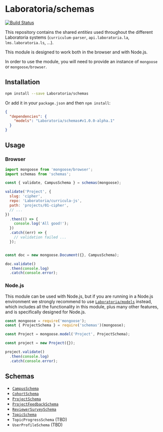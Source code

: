 # Laboratoria/schemas


[![Build Status](https://travis-ci.com/Laboratoria/schemas.svg?branch=master)](https://travis-ci.com/Laboratoria/schemas)

This repository contains the shared _entities_ used throughout the different
Laboratoria systems (`curriculum-parser`, `api.laboratoria.la`,
`lms.laboratoria.ls`, ...).

This module is designed to work both in the browser and with Node.js.

In order to use the module, you will need to provide an instance of `mongoose`
or `mongoose/browser`.

## Installation

```sh
npm install --save Laboratoria/schemas
```

Or add it in your `package.json` and then `npm install`:

```json
{
  "dependencies": {
    "models": "Laboratoria/schemas#v1.0.0-alpha.1"
  }
}
```

## Usage

### Browser

```js
import mongoose from 'mongoose/browser';
import schemas from 'schemas';

const { validate, CampusSchema } = schemas(mongoose);

validate('Project', {
  slug: 'cipher',
  repo: 'Laboratoria/curricula-js',
  path: 'projects/01-cipher',
  // ...
})
  .then(() => {
    console.log('All good!');
  })
  .catch((err) => {
    // validation failed ...
  });


const doc = new mongoose.Document({}, CampusSchema);

doc.validate()
  .then(console.log)
  .catch(console.error);
```

### Node.js

This module can be used with Node.js, but if you are running in a Node.js
environment we strongly recommend to use [`Laboratoria/models`](https://github.com/Laboratoria/models)
instead, which includes all the functionality in this module, plus many other
features, and is specifically designed for Node.js.

```js
const mongoose = require('mongoose');
const { ProjectSchema } = require('schemas')(mongoose);

const Project = mongoose.model('Project', ProjectSchema);

const project = new Project({});

project.validate()
  .then(console.log)
  .catch(console.error);
```

## Schemas

* [`CampusSchema`](./schemas/CampusSchema.js)
* [`CohortSchema`](./schemas/CohortSchema.js)
* [`ProjectSchema`](./schemas/ProjectSchema.js)
* [`ProjectFeedbackSchema`](./schemas/ProjectFeedbackSchema.js)
* [`ReviewerSurveySchema`](./schemas/ReviewerSurveySchema.js)
* [`TopicSchema`](./schemas/TopicSchema.js)
* `TopicProgressSchema` (TBD)
* `UserProfileSchema` (TBD)
